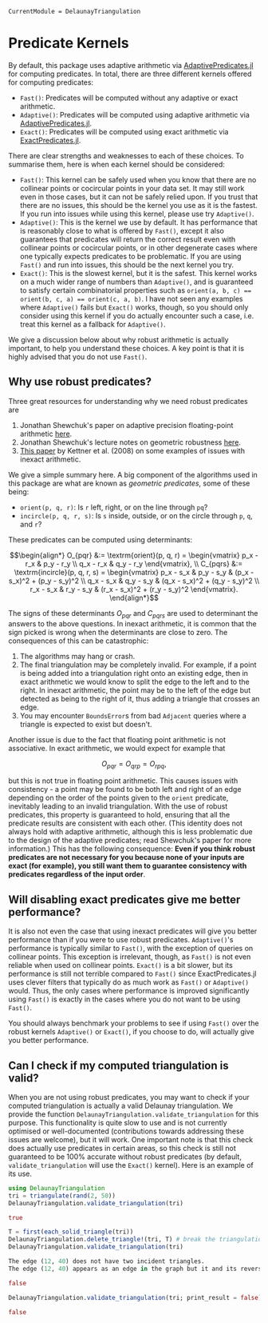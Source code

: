 ```@meta 
CurrentModule = DelaunayTriangulation
```

# Predicate Kernels

By default, this package uses adaptive arithmetic via [AdaptivePredicates.jl](https://github.com/JuliaGeometry/AdaptivePredicates.jl) for computing predicates.
In total, there are three different kernels offered for computing predicates:
- `Fast()`: Predicates will be computed without any adaptive or exact arithmetic. 
- `Adaptive()`: Predicates will be computed using adaptive arithmetic via [AdaptivePredicates.jl](https://github.com/JuliaGeometry/AdaptivePredicates.jl).
- `Exact()`: Predicates will be computed using exact arithmetic via [ExactPredicates.jl](https://github.com/lairez/ExactPredicates.jl). 

There are clear strengths and weaknesses to each of these choices. To summarise them, here is when each kernel should be considered:
- `Fast()`: This kernel can be safely used when you know that there are no collinear points or cocircular points in your data set.
It may still work even in those cases, but it can not be safely relied upon. If you trust that there are no issues, this should 
be the kernel you use as it is the fastest. If you run into issues while using this kernel, please use try `Adaptive()`.
- `Adaptive()`: This is the kernel we use by default. It has performance that is reasonably close to what is offered by `Fast()`,
except it also guarantees that predicates will return the correct result even with collinear points or cocircular points, or in other 
degenerate cases where one typically expects predicates to be problematic. If you are using `Fast()` and run into issues, this should be the next 
kernel you try.
- `Exact()`: This is the slowest kernel, but it is the safest. This kernel works on a much wider range of numbers than `Adaptive()`, and is guaranteed
to satisfy certain combinatorial properties such as `orient(a, b, c) == orient(b, c, a) == orient(c, a, b)`. I have not seen any examples 
where `Adaptive()` fails but `Exact()` works, though, so you should only consider using this kernel if you do actually encounter such a case, i.e.
treat this kernel as a fallback for `Adaptive()`.

We give a discussion below about why robust arithmetic is actually important, to help you understand these choices. A key point is that it is highly advised that you do not use `Fast()`.

## Why use robust predicates?

Three great resources for understanding why we need robust predicates are

1. Jonathan Shewchuk's paper on adaptive precision floating-point arithmetic [here](https://doi.org/10.1007/PL00009321).
2. Jonathan Shewchuk's lecture notes on geometric robustness [here](https://people.eecs.berkeley.edu/~jrs/meshpapers/robnotes.pdf).
3. [This paper](https://doi.org/10.1016/j.comgeo.2007.06.003) by Kettner et al. (2008) on some examples of issues with inexact arithmetic.

We give a simple summary here. A big component of the algorithms used in this package are what are known as _geometric predicates_, some of these being:

- `orient(p, q, r)`: Is `r` left, right, or on the line through `pq`?
- `incircle(p, q, r, s)`: Is `s` inside, outside, or on the circle through `p`, `q`, and `r`?

These predicates can be computed using determinants:

```math 
\begin{align*}
O_{pqr} &:= \textrm{orient}(p, q, r) = \begin{vmatrix} p_x - r_x & p_y - r_y \\ q_x - r_x & q_y - r_y \end{vmatrix}, \\
C_{pqrs} &:= \textrm{incircle}(p, q, r, s) = \begin{vmatrix} p_x - s_x & p_y - s_y & (p_x - s_x)^2 + (p_y - s_y)^2 \\ q_x - s_x & q_y - s_y & (q_x - s_x)^2 + (q_y - s_y)^2 \\ r_x - s_x & r_y - s_y & (r_x - s_x)^2 + (r_y - s_y)^2 \end{vmatrix}.
\end{align*}
```

The signs of these determinants $O_{pqr}$ and $C_{pqrs}$ are used to determinant the answers to the above questions. In inexact arithmetic, it is common that the sign picked is wrong when the determinants are close to zero. The consequences of this can be catastrophic:

1. The algorithms may hang or crash.
2. The final triangulation may be completely invalid. For example, if a point is being added into a triangulation right onto an existing edge, then in exact arithmetic we would know to split the edge to the left and to the right. In inexact arithmetic, the point may be to the left of the edge but detected as being to the right of it, thus adding a triangle that crosses an edge.
3. You may encounter `BoundsError`s from bad `Adjacent` queries where a triangle is expected to exist but doesn't.

Another issue is due to the fact that floating point arithmetic is not associative. In exact arithmetic, we would expect for example that 

```math 
O_{pqr} = O_{qrp} = O_{rpq},
```

but this is not true in floating point arithmetic. This causes issues with consistency - a point may be found to be both left and right of an edge depending on the order of the points given to the `orient` predicate, inevitably leading to an invalid triangulation. With the use of robust predicates, this property is guaranteed to hold, ensuring that all the predicate results are consistent with each other. (This identity does not always hold with adaptive arithmetic,
although this is less problematic due to the design of the adaptive predicates; read Shewchuk's paper for more information.) This has the following consequence: **Even if you think robust predicates are not necessary for you because none of your inputs are exact (for example), you still want them to guarantee consistency with predicates regardless of the input order**.

## Will disabling exact predicates give me better performance?

It is also not even the case that using inexact predicates will give you better performance than if you were to use robust predicates. `Adaptive()`'s performance is typically similar to `Fast()`, with the exception of queries on collinear points. This exception is irrelevant, though, as `Fast()` is not even 
reliable when used on collinear points. `Exact()` is a bit slower, but its performance is still not terrible compared to `Fast()` since ExactPredicates.jl
uses clever filters that typically do as much work as `Fast()` or `Adaptive()` would. Thus, the only cases where performance is improved significantly using `Fast()` is exactly in the cases where you do not want to be using `Fast()`.

You should always benchmark your problems to see if using `Fast()` over the robust kernels `Adaptive()` or `Exact()`, if you choose to do, will actually give you better performance.

## Can I check if my computed triangulation is valid?

When you are not using robust predicates, you may want to check if your computed triangulation is actually a valid Delaunay triangulation. We provide the function `DelaunayTriangulation.validate_triangulation` for this purpose. This functionality is quite slow to use and is not currently optimised or well-documented (contributions towards addressing these issues are welcome), but it will work. One important note is that this check does actually use predicates in certain areas, so this check is still not guaranteed to be 100% accurate without robust predicates (by default, `validate_triangulation` will use the `Exact()` kernel). Here is an example of its use.

```julia
using DelaunayTriangulation
tri = triangulate(rand(2, 50))
DelaunayTriangulation.validate_triangulation(tri)
```
```julia 
true
```
```julia
T = first(each_solid_triangle(tri)) 
DelaunayTriangulation.delete_triangle!(tri, T) # break the triangulation for this example
DelaunayTriangulation.validate_triangulation(tri)
```
```julia
The edge (12, 40) does not have two incident triangles.
The edge (12, 40) appears as an edge in the graph but it and its reverse are not both a key of the adjacent map.

false
```
```julia
DelaunayTriangulation.validate_triangulation(tri; print_result = false)
```
```julia 
false
```
